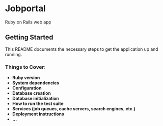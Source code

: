 # Jobportal
Ruby on Rails web app

## Getting Started

This README documents the necessary steps to get the application up and running.

### Things to Cover:
- **Ruby version**
- **System dependencies**
- **Configuration**
- **Database creation**
- **Database initialization**
- **How to run the test suite**
- **Services (job queues, cache servers, search engines, etc.)**
- **Deployment instructions**
- **...**
